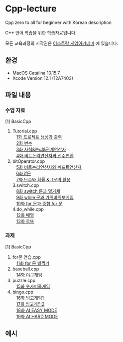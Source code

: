 # Cpp-lecture
Cpp zero to all for beginner with Korean description

C++ 언어 학습을 위한 학습자료입니다.

모든 교육과정의 저작권은 [어소트락 게임아카데미](https://www.youtube.com/channel/UCOPlo0wPx7Uo4p8e3GaW2KQ) 에 있습니다.

## 환경
- MacOS Catalina 10.15.7
- Xcode Version 12.1 (12A7403)

## 파일 내용
 
### 수업 자료
[1] BasicCpp <br>
1. Tutorial.cpp<br>
&nbsp;&nbsp;&nbsp;[1화 프로젝트 생성과 출력](https://www.youtube.com/watch?v=WZLkdz277DA&list=PL4SIC1d_ab-b4zy_3FDRIiohszShOZ0PK)<br>
&nbsp;&nbsp;&nbsp;[2화 변수](https://www.youtube.com/watch?v=-MdSfFvScoM&list=PL4SIC1d_ab-b4zy_3FDRIiohszShOZ0PK&index=2)<br>
&nbsp;&nbsp;&nbsp;[3화 사칙&논리&관계연산자](https://www.youtube.com/watch?v=LHO6x4f6_C4&list=PL4SIC1d_ab-b4zy_3FDRIiohszShOZ0PK&index=3)<br>
&nbsp;&nbsp;&nbsp;[4화 비트논리연산자와 진수변환](https://www.youtube.com/watch?v=Shyxkaygua8&list=PL4SIC1d_ab-b4zy_3FDRIiohszShOZ0PK&index=4)<br>
2. bitOperator.cpp<br>
&nbsp;&nbsp;&nbsp;[5화 비트논리연산자와 쉬프트연산자](https://www.youtube.com/watch?v=cRhzlq6ROdo&list=PL4SIC1d_ab-b4zy_3FDRIiohszShOZ0PK&index=5)<br>
&nbsp;&nbsp;&nbsp;[6화 if문](https://www.youtube.com/watch?v=A_Ky-hFIOd4&list=PL4SIC1d_ab-b4zy_3FDRIiohszShOZ0PK&index=6)<br>
&nbsp;&nbsp;&nbsp;[7화 난수와 확률 & if문의 활용](https://www.youtube.com/watch?v=xJtmRDDpQIA&list=PL4SIC1d_ab-b4zy_3FDRIiohszShOZ0PK&index=7)<br>
3.switch.cpp<br>
&nbsp;&nbsp;&nbsp;[8화 switch 문과 열거체](https://www.youtube.com/watch?v=vLxGf_QNv5s&list=PL4SIC1d_ab-b4zy_3FDRIiohszShOZ0PK&index=8)<br>
&nbsp;&nbsp;&nbsp;[9화 while 문과 가위바위보게임](https://www.youtube.com/watch?v=HWUVM5LpsjI&list=PL4SIC1d_ab-b4zy_3FDRIiohszShOZ0PK&index=9)<br>
&nbsp;&nbsp;&nbsp;[10화 for 문과 중첩 for 문](https://www.youtube.com/watch?v=eZ74aRsbolw&list=PL4SIC1d_ab-b4zy_3FDRIiohszShOZ0PK&index=10)<br>
4.do_while.cpp<br>
&nbsp;&nbsp;&nbsp;[12화 배열](https://www.youtube.com/watch?v=8xePxXJeP6g&list=PL4SIC1d_ab-b4zy_3FDRIiohszShOZ0PK&index=12)<br>
&nbsp;&nbsp;&nbsp;[13화 로또](https://www.youtube.com/watch?v=GsOYRfBUMtU&list=PL4SIC1d_ab-b4zy_3FDRIiohszShOZ0PK&index=13)<br>


### 과제
 [1] BasicCpp <br>
1. for문 연습.cpp <br>
&nbsp;&nbsp;&nbsp;[11화 for 문 별찍기](https://www.youtube.com/watch?v=7ZaxEB3A2kg&list=PL4SIC1d_ab-b4zy_3FDRIiohszShOZ0PK&index=11)<br>
2. baseball.cpp<br>
&nbsp;&nbsp;&nbsp;[14화 야구게임](https://www.youtube.com/watch?v=cZVwzDcE8zY&list=PL4SIC1d_ab-b4zy_3FDRIiohszShOZ0PK&index=14)<br>
3. puzzle.cpp<br>
&nbsp;&nbsp;&nbsp;[15화 숫자퍼즐게임](https://www.youtube.com/watch?v=umpMT1xql0I&list=PL4SIC1d_ab-b4zy_3FDRIiohszShOZ0PK&index=15)<br>
4. bingo.cpp<br>
&nbsp;&nbsp;&nbsp;[16화 빙고게임1](https://www.youtube.com/watch?v=fG3asvf83us&list=PL4SIC1d_ab-b4zy_3FDRIiohszShOZ0PK&index=16)<br>
&nbsp;&nbsp;&nbsp;[17화 빙고게임2](https://www.youtube.com/watch?v=epr8XllRCkc&list=PL4SIC1d_ab-b4zy_3FDRIiohszShOZ0PK&index=17)<br>
&nbsp;&nbsp;&nbsp;[18화 AI EASY MODE](https://www.youtube.com/watch?v=z4z-YRqLOu0&list=PL4SIC1d_ab-b4zy_3FDRIiohszShOZ0PK&index=18)<br>
&nbsp;&nbsp;&nbsp;[19화 AI HARD MODE](https://www.youtube.com/watch?v=3kH8y7gp0Kg&list=PL4SIC1d_ab-b4zy_3FDRIiohszShOZ0PK&index=19)<br>
## 예시




